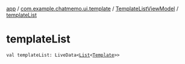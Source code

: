 [app](../../index.md) / [com.example.chatmemo.ui.template](../index.md) / [TemplateListViewModel](index.md) / [templateList](./template-list.md)

# templateList

`val templateList: LiveData<`[`List`](https://kotlinlang.org/api/latest/jvm/stdlib/kotlin.collections/-list/index.html)`<`[`Template`](../../com.example.chatmemo.domain.model.entity/-template/index.md)`>>`